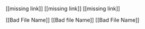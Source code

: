 [[missing link]]
[[missing link]]
[[missing link]]

[[Bad File Name]]
[[Bad file Name]]
[[Bad File Name]]
